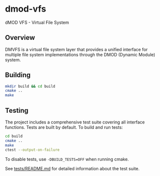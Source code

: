 # dmod-vfs
dMOD VFS - Virtual File System

## Overview
DMVFS is a virtual file system layer that provides a unified interface for multiple file system implementations through the DMOD (Dynamic Module) system.

## Building

```bash
mkdir build && cd build
cmake ..
make
```

## Testing

The project includes a comprehensive test suite covering all interface functions. Tests are built by default. To build and run tests:

```bash
cd build
cmake ..
make
ctest --output-on-failure
```

To disable tests, use `-DBUILD_TESTS=OFF` when running cmake.

See [tests/README.md](tests/README.md) for detailed information about the test suite.